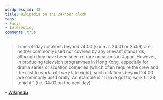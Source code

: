 ```yaml
---
wordpress_id: 42
title: Wikipedia on the 24-hour clock
tags:
- Facts
- Interesting
comments: true
---
```

<blockquote>Time-of-day notations beyond 24:00 (such as 24:01 or 25:59) are neither commonly used nor covered by any relevant standards, although they have been seen on rare occasions in Japan. However, in producing television programmes in Hong Kong, especially for drama series or situation comedies (which often require the crew and the cast to work until <i>very</i> late night), such notations beyond 24:00 are commonly used orally. An example is "I (have got to) work till 28 tonight." (i.e. 04:00 on the next day)</blockquote>
&ndash; <a href="http://en.wikipedia.org/wiki/24-hour_clock">Wikipedia</a>
